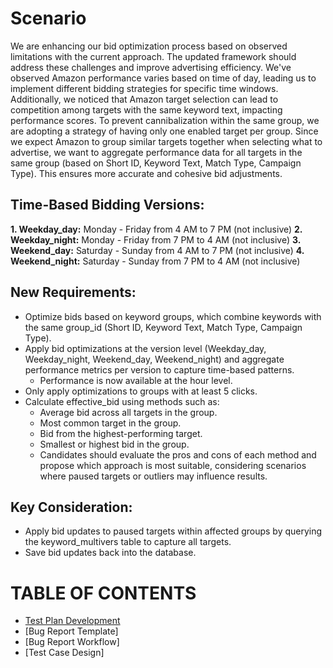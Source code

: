 # Scenario
We are enhancing our bid optimization process based on observed limitations with the current approach. The updated framework should address these challenges and improve advertising efficiency. We've observed Amazon performance varies based on time of day, leading us to implement different bidding strategies for specific time windows. Additionally, we noticed that Amazon target selection can lead to competition among targets with the same keyword text, impacting performance scores. To prevent cannibalization within the same group, we are adopting a strategy of having only one enabled target per group. Since we expect Amazon to group similar targets together when selecting what to advertise, we want to aggregate performance data for all targets in the same group (based on Short ID, Keyword Text, Match Type, Campaign Type). This ensures more accurate and cohesive bid adjustments.

## Time-Based Bidding Versions:

**1. Weekday_day:** Monday - Friday from 4 AM to 7 PM (not inclusive)
**2. Weekday_night:** Monday - Friday from 7 PM to 4 AM (not inclusive)
**3. Weekend_day:** Saturday - Sunday from 4 AM to 7 PM (not inclusive)
**4. Weekend_night:** Saturday - Sunday from 7 PM to 4 AM (not inclusive)
  
## New Requirements:
- Optimize bids based on keyword groups, which combine keywords with the same group_id (Short ID, Keyword Text, Match Type, Campaign Type).
- Apply bid optimizations at the version level (Weekday_day, Weekday_night, Weekend_day, Weekend_night) and aggregate performance metrics per version to capture time-based patterns.
    - Performance is now available at the hour level.
- Only apply optimizations to groups with at least 5 clicks.
- Calculate effective_bid using methods such as:
    - Average bid across all targets in the group.
    - Most common target in the group.
    - Bid from the highest-performing target.
    - Smallest or highest bid in the group.
    - Candidates should evaluate the pros and cons of each method and propose which approach is most suitable, considering scenarios where paused targets or outliers may influence results.

## Key Consideration:
- Apply bid updates to paused targets within affected groups by querying the keyword_multivers table to capture all targets.
- Save bid updates back into the database.

# TABLE OF CONTENTS
- [Test Plan Development]()
- [Bug Report Template]
- [Bug Report Workflow]
- [Test Case Design]
  
